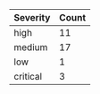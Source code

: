 | Severity | Count |
|----------|-------|
| high | 11 |
| medium | 17 |
| low | 1 |
| critical | 3 |
